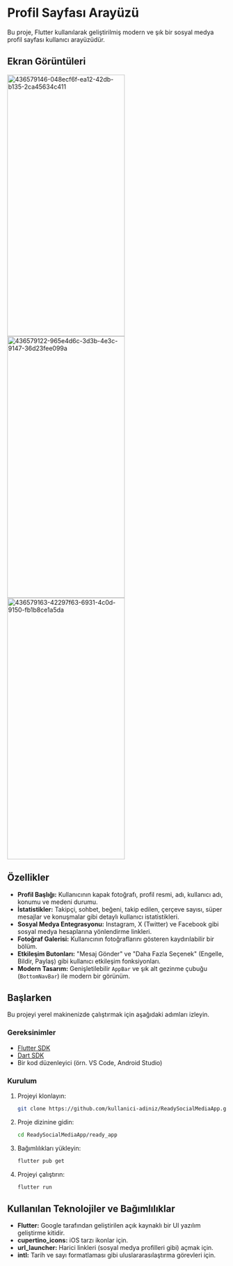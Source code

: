 # Profil Sayfası Arayüzü

Bu proje, Flutter kullanılarak geliştirilmiş modern ve şık bir sosyal medya profil sayfası kullanıcı arayüzüdür.

##  Ekran Görüntüleri

<img width="270" height="600" alt="436579146-048ecf6f-ea12-42db-b135-2ca45634c411" src="https://github.com/user-attachments/assets/d3ada68e-1b74-4389-91b5-19ea7e2114bc" />
<img width="270" height="600" alt="436579122-965e4d6c-3d3b-4e3c-9147-36d23fee099a" src="https://github.com/user-attachments/assets/8176b0da-8aec-457c-a47e-5bf1701f671f" />
<img width="270" height="600" alt="436579163-42297f63-6931-4c0d-9150-fb1b8ce1a5da" src="https://github.com/user-attachments/assets/becc077c-782a-42d5-841c-96a6be3f48ed" />


## Özellikler

- **Profil Başlığı:** Kullanıcının kapak fotoğrafı, profil resmi, adı, kullanıcı adı, konumu ve medeni durumu.
- **İstatistikler:** Takipçi, sohbet, beğeni, takip edilen, çerçeve sayısı, süper mesajlar ve konuşmalar gibi detaylı kullanıcı istatistikleri.
- **Sosyal Medya Entegrasyonu:** Instagram, X (Twitter) ve Facebook gibi sosyal medya hesaplarına yönlendirme linkleri.
- **Fotoğraf Galerisi:** Kullanıcının fotoğraflarını gösteren kaydırılabilir bir bölüm.
- **Etkileşim Butonları:** "Mesaj Gönder" ve "Daha Fazla Seçenek" (Engelle, Bildir, Paylaş) gibi kullanıcı etkileşim fonksiyonları.
- **Modern Tasarım:** Genişletilebilir `AppBar` ve şık alt gezinme çubuğu (`BottomNavBar`) ile modern bir görünüm.

## Başlarken

Bu projeyi yerel makinenizde çalıştırmak için aşağıdaki adımları izleyin.

### Gereksinimler

- [Flutter SDK](https://flutter.dev/docs/get-started/install)
- [Dart SDK](https://dart.dev/get-dart)
- Bir kod düzenleyici (örn. VS Code, Android Studio)

### Kurulum

1. Projeyi klonlayın:
   ```sh
   git clone https://github.com/kullanici-adiniz/ReadySocialMediaApp.git
   ```
2. Proje dizinine gidin:
   ```sh
   cd ReadySocialMediaApp/ready_app
   ```
3. Bağımlılıkları yükleyin:
   ```sh
   flutter pub get
   ```
4. Projeyi çalıştırın:
   ```sh
   flutter run
   ```

## Kullanılan Teknolojiler ve Bağımlılıklar

- **Flutter:** Google tarafından geliştirilen açık kaynaklı bir UI yazılım geliştirme kitidir.
- **cupertino_icons:** iOS tarzı ikonlar için.
- **url_launcher:** Harici linkleri (sosyal medya profilleri gibi) açmak için.
- **intl:** Tarih ve sayı formatlaması gibi uluslararasılaştırma görevleri için.
